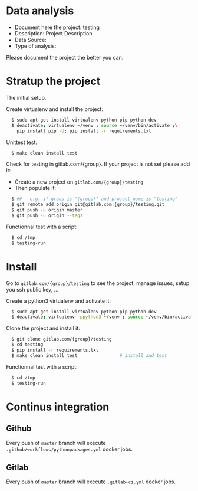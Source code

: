 # Data analysis
- Document here the project: testing
- Description: Project Description
- Data Source:
- Type of analysis:

Please document the project the better you can.

# Stratup the project

The initial setup.

Create virtualenv and install the project:
```bash
  $ sudo apt-get install virtualenv python-pip python-dev
  $ deactivate; virtualenv ~/venv ; source ~/venv/bin/activate ;\
    pip install pip -U; pip install -r requirements.txt
```

Unittest test:
```bash
  $ make clean install test
```

Check for testing in gitlab.com/{group}.
If your project is not set please add it:

- Create a new project on `gitlab.com/{group}/testing`
- Then populate it:

```bash
  $ ##   e.g. if group is "{group}" and project_name is "testing"
  $ git remote add origin git@gitlab.com:{group}/testing.git
  $ git push -u origin master
  $ git push -u origin --tags
```

Functionnal test with a script:
```bash
  $ cd /tmp
  $ testing-run
```
# Install
Go to `gitlab.com/{group}/testing` to see the project, manage issues,
setup you ssh public key, ...

Create a python3 virtualenv and activate it:
```bash
  $ sudo apt-get install virtualenv python-pip python-dev
  $ deactivate; virtualenv -ppython3 ~/venv ; source ~/venv/bin/activate
```

Clone the project and install it:
```bash
  $ git clone gitlab.com/{group}/testing
  $ cd testing
  $ pip install -r requirements.txt
  $ make clean install test                # install and test
```
Functionnal test with a script:
```bash
  $ cd /tmp
  $ testing-run
``` 

# Continus integration
## Github 
Every push of `master` branch will execute `.github/workflows/pythonpackages.yml` docker jobs.
## Gitlab
Every push of `master` branch will execute `.gitlab-ci.yml` docker jobs.
